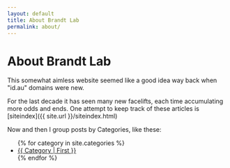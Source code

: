 ```yaml
---
layout: default
title: About Brandt Lab
permalink: about/
---
```


# About Brandt Lab

This somewhat aimless website seemed like a good idea way back when "id.au" domains were new.

For the last decade it has seen many new facelifts, each time accumulating more odds and ends.  One attempt to keep track of these articles is [siteindex]({{ site.url }}/siteindex.html)

Now and then I group posts by Categories, like these:

<ul>
{% for category in site.categories %}<li style="text-transform: capitalize"> <a href="{{ site.url }}/{{ category | first | slugify }}">{{ category | first }}</a></li>{% endfor %}
</ul>


